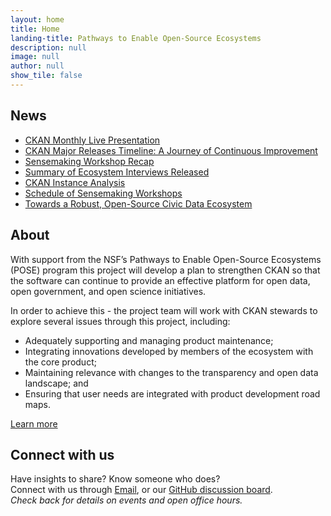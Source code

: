 ```yaml
---
layout: home
title: Home
landing-title: Pathways to Enable Open-Source Ecosystems
description: null
image: null
author: null
show_tile: false
---
```

## News

- [CKAN Monthly Live Presentation](/2023/08/01/presentation.html)
- [CKAN Major Releases Timeline: A Journey of Continuous Improvement](/2023/07/20/timeline.html)
- [Sensemaking Workshop Recap](/2023/07/18/recap.html)
- [Summary of Ecosystem Interviews Released](/2023/06/30/report.html)
- [CKAN Instance Analysis](2023/06/19/analysis.html)
- [Schedule of Sensemaking Workshops](/2023/05/30/sensemaking.html)
- [Towards a Robust, Open-Source Civic Data Ecosystem](/2022/11/15/Welcome.html)

## About

With support from the NSF’s Pathways to Enable Open-Source Ecosystems (POSE) program this project will develop a plan to
strengthen CKAN so that the software can continue to provide an effective platform for open data, open government, and
open science initiatives.

In order to achieve this - the project team will work with CKAN stewards to explore several issues through this project,
including:

- Adequately supporting and managing product maintenance;
- Integrating innovations developed by members of the ecosystem with the core product;
- Maintaining relevance with changes to the transparency and open data landscape; and
- Ensuring that user needs are integrated with product development road maps.

[Learn more](/about.html)

## Connect with us

Have insights to share? Know someone who does?  
Connect with us through [Email](mailto:poseckan@pitt.edu), or our [GitHub discussion board](https://github.com/civic-data-ecosystem/civic-data-ecosystem.github.io/discussions/17).  
*Check back for details on events and open office hours.*
